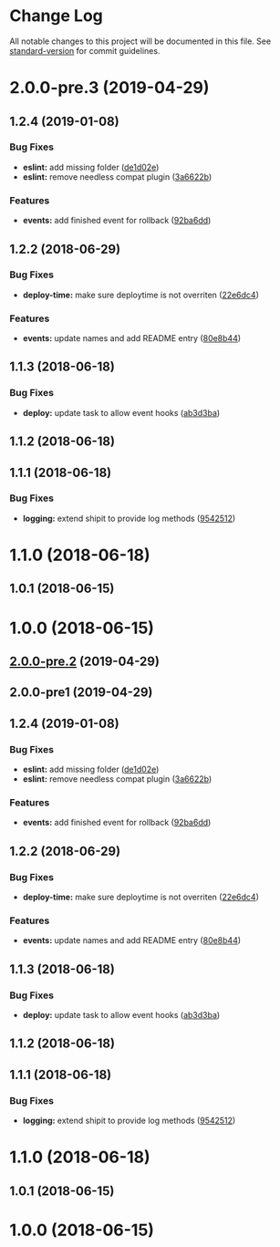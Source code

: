 # Change Log

All notable changes to this project will be documented in this file. See [standard-version](https://github.com/conventional-changelog/standard-version) for commit guidelines.

<a name="2.0.0-pre.3"></a>
# 2.0.0-pre.3 (2019-04-29)



<a name="1.2.4"></a>
## 1.2.4 (2019-01-08)


### Bug Fixes

* **eslint:** add missing folder ([de1d02e](https://github.com/mortik/shipit-release/commit/de1d02e))
* **eslint:** remove needless compat plugin ([3a6622b](https://github.com/mortik/shipit-release/commit/3a6622b))


### Features

* **events:** add finished event for rollback ([92ba6dd](https://github.com/mortik/shipit-release/commit/92ba6dd))



<a name="1.2.2"></a>
## 1.2.2 (2018-06-29)


### Bug Fixes

* **deploy-time:** make sure deploytime is not overriten ([22e6dc4](https://github.com/mortik/shipit-release/commit/22e6dc4))


### Features

* **events:** update names and add README entry ([80e8b44](https://github.com/mortik/shipit-release/commit/80e8b44))



<a name="1.1.3"></a>
## 1.1.3 (2018-06-18)


### Bug Fixes

* **deploy:** update task to allow event hooks ([ab3d3ba](https://github.com/mortik/shipit-release/commit/ab3d3ba))



<a name="1.1.2"></a>
## 1.1.2 (2018-06-18)



<a name="1.1.1"></a>
## 1.1.1 (2018-06-18)


### Bug Fixes

* **logging:** extend shipit to provide log methods ([9542512](https://github.com/mortik/shipit-release/commit/9542512))



<a name="1.1.0"></a>
# 1.1.0 (2018-06-18)



<a name="1.0.1"></a>
## 1.0.1 (2018-06-15)



<a name="1.0.0"></a>
# 1.0.0 (2018-06-15)



<a name="2.0.0-pre.2"></a>
## [2.0.0-pre.2](https://github.com/mortik/shipit-release/compare/1.2.4...v2.0.0-pre.2) (2019-04-29)


<a name="2.0.0-pre1"></a>
## 2.0.0-pre1 (2019-04-29)



<a name="1.2.4"></a>
## 1.2.4 (2019-01-08)


### Bug Fixes

* **eslint:** add missing folder ([de1d02e](https://github.com/mortik/shipit-release/commit/de1d02e))
* **eslint:** remove needless compat plugin ([3a6622b](https://github.com/mortik/shipit-release/commit/3a6622b))


### Features

* **events:** add finished event for rollback ([92ba6dd](https://github.com/mortik/shipit-release/commit/92ba6dd))



<a name="1.2.2"></a>
## 1.2.2 (2018-06-29)


### Bug Fixes

* **deploy-time:** make sure deploytime is not overriten ([22e6dc4](https://github.com/mortik/shipit-release/commit/22e6dc4))


### Features

* **events:** update names and add README entry ([80e8b44](https://github.com/mortik/shipit-release/commit/80e8b44))



<a name="1.1.3"></a>
## 1.1.3 (2018-06-18)


### Bug Fixes

* **deploy:** update task to allow event hooks ([ab3d3ba](https://github.com/mortik/shipit-release/commit/ab3d3ba))



<a name="1.1.2"></a>
## 1.1.2 (2018-06-18)



<a name="1.1.1"></a>
## 1.1.1 (2018-06-18)


### Bug Fixes

* **logging:** extend shipit to provide log methods ([9542512](https://github.com/mortik/shipit-release/commit/9542512))



<a name="1.1.0"></a>
# 1.1.0 (2018-06-18)



<a name="1.0.1"></a>
## 1.0.1 (2018-06-15)



<a name="1.0.0"></a>
# 1.0.0 (2018-06-15)
